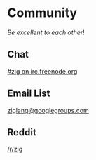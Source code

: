 # Community

_Be excellent to each other_!

## Chat

[#zig on irc.freenode.org](https://webchat.freenode.net/?channels=%23zig)

## Email List

[ziglang@googlegroups.com](https://groups.google.com/forum/#!forum/ziglang)

## Reddit

[/r/zig](https://www.reddit.com/r/zig)